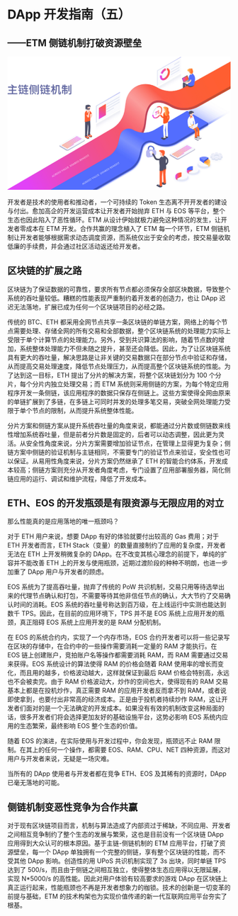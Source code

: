 # DApp 开发指南（五）

## ——ETM 侧链机制打破资源壁垒

<img src="/images/skill/guide05.jpg"  >

开发者是技术的使用者和推动者，一个可持续的 Token 生态离不开开发者的建设与付出。愈加高企的开发运营成本让开发者开始抛弃 ETH 与 EOS 等平台，整个生态也因此陷入了恶性循环。ETM 从设计伊始就极力避免这种情况的发生，让开发者零成本在 ETM 开发。合作共赢的理念植入了 ETM 每一个环节，ETM 侧链机制让开发者能够根据需求动态调度资源，而系统仅出于安全的考虑，按交易量收取低廉的手续费，并会通过社区活动返还给开发者。

## 区块链的扩展之路

区块链为了保证数据的可靠性，要求所有节点都必须保存全部区块数据，导致整个系统的吞吐量较低。糟糕的性能表现严重制约着开发者的创造力，也让 DApp 迟迟无法落地，扩展已成为任何一个区块链项目的必经之路。

传统的 BTC、ETH 都采用全网节点共享一条区块链的单链方案，网络上的每个节点需要处理、存储全网的所有交易和全部数据，整个区块链系统的处理能力实际上受限于单个计算节点的处理能力。另外，受到共识算法的影响，随着节点数的增加，系统整体处理能力不但未随之提升，甚至还会降低。因此，为了让区块链系统具有更大的吞吐量，解决思路是让非关键的交易数据只在部分节点中验证和存储，从而提高交易处理速度，降低节点处理压力，从而提高整个区块链系统的性能。为了达到这一目标，ETH 提出了分片的解决方案，将整个区块链划分为 100 个分片，每个分片内独立处理交易；而 ETM 系统则采用侧链的方案，为每个特定应用程序开发一条侧链，该应用程序的数据只保存在侧链上。这些方案使得全网由原来的单链扩展到了多链，在多链上可同时并发的处理多笔交易，突破全网处理能力受限于单个节点的限制，从而提升系统整体性能。

分片方案和侧链方案从提升系统吞吐量的角度来说，都能通过分片数或侧链数来线性增加系统吞吐量，但是前者分片数是固定的，后者可以动态调整，因此更为灵活。从安全性角度来说，分片方案需要增加验证节点，在管理上显得更为复杂；侧链方案中侧链的验证机制与主链相同，不需要专门的验证节点来验证，安全性也可以保证。从易用性角度来说，分片方案仍然继承了 ETH 的智能合约体系，开发成本较高；侧链方案则充分从开发者角度考虑，专门设置了应用部署服务器，简化侧链应用的运行、调试和维护流程，降低了开发成本。

## ETH、EOS 的开发瓶颈是有限资源与无限应用的对立

那么性能真的是应用落地的唯一瓶颈吗？

对于 ETH 用户来说，想要 DApp 有好的体验就要付出较高的 Gas 费用；对于 ETH 开发者而言，ETH Stack（变量）的数量直接制约了应用的复杂度，开发者无法在 ETH 上开发稍微复杂的 DApp。在不改变其核心理念的前提下，单纯的扩容并不能改善 ETH 上的开发与使用瓶颈，近期过渡阶段的种种不明朗，也进一步加重了 DApp 用户与开发者的顾虑。

EOS 系统为了提高吞吐量，抛弃了传统的 PoW 共识机制，交易只用等待选举出来的代理节点确认和打包，不需要等待其他非信任节点的确认，大大节约了交易确认时间的消耗。EOS 系统的吞吐量号称达到百万级，在上线运行中实测也能达到数千 TPS。因此，在目前的应用环境下，TPS 并不是 EOS 系统上应用开发的瓶颈，真正阻碍 EOS 系统上应用开发的是 RAM 分配机制。

在 EOS 的系统合约内，实现了一个内存市场，EOS 合约开发者可以将一些记录写在区块的存储中，在合约中的一些操作需要消耗一定量的 RAM 才能执行。在 EOS 链上创建账户，竞拍账户名等操作都需要消耗 RAM，而 RAM 需要通过交易来获得。EOS 系统设计的算法使得 RAM 的价格会随着 RAM 使用率的增长而变化，而且用的越多，价格波动越大，这样就保证到最后 RAM 价格会特别高，永远也不会被卖完。由于 RAM 价格波动大，炒作的空间也大，使得现有的 RAM 交易基本上都是在投机炒作，真正需要 RAM 的应用开发者反而拿不到 RAM，或者说即使拿到，也要付出非常高的经济成本。正是由于投机者持续炒作 RAM，这让开发者们面对的是一个无法确定的开发成本。如果没有有效的机制改变这种局面的话，很多开发者们将会选择更加友好的基础设施平台，这势必影响 EOS 系统内应用的生态繁荣，最终影响 EOS 整个生态的价值。

随着 EOS 的演进，在实际使用与开发过程中，你会发现，瓶颈远不止 RAM 限制。在其上的任何一个操作，都需要 EOS、RAM、CPU、NET 四种资源，而这对用户与开发者来说，无疑是一场灾难。

当所有的 DApp 使用者与开发者都在竞争 ETH、EOS 及其稀有的资源时，DApp 已毫无落地的可能。

## 侧链机制变恶性竞争为合作共赢

对于现有区块链项目而言，机制与算法造成了内部资过于稀缺，不同应用、开发者之间相互竞争制约了整个生态的发展与繁荣，这也是目前没有一个区块链 DApp 应用得到大众认可的根本原因。基于主链-侧链机制的 ETM 应用平台，打破了资源壁垒，每一个 DApp 单独拥有一个完整的侧链，享有整个区块链的性能，而不受其他 DApp 影响。创造性的用 UPoS 共识机制实现了 3s 出块，同时单链 TPS 达到了 500/s，而且由于侧链之间相互独立，使得整体生态应用得以无限延展，实现 N*5000/s 的高性能。因此对用户体验有较高要求的游戏 DApp 在区块链上真正运行起来，性能瓶颈也不再是开发者想象力的枷锁。技术的创新是一切变革的前提与基础，ETM 的技术构架也为实现价值传递的新一代互联网应用平台夯实了根基。
